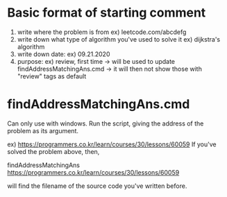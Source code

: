 # Basic format of starting comment

1. write where the problem is from
    ex) leetcode.com/abcdefg
2. write down what type of algorithm you've used to solve it
    ex) dijkstra's algorithm
3. write down date:
    ex) 09.21.2020
4. purpose:
    ex) review, first time
    -> will be used to update findAddressMatchingAns.cmd
    -> it will then not show those with "review" tags as default


# findAddressMatchingAns.cmd

Can only use with windows.
Run the script, giving the address of the problem as its argument.

ex) https://programmers.co.kr/learn/courses/30/lessons/60059
If you've solved the problem above, then,

findAddressMatchingAns https://programmers.co.kr/learn/courses/30/lessons/60059

will find the filename of the source code you've written before.